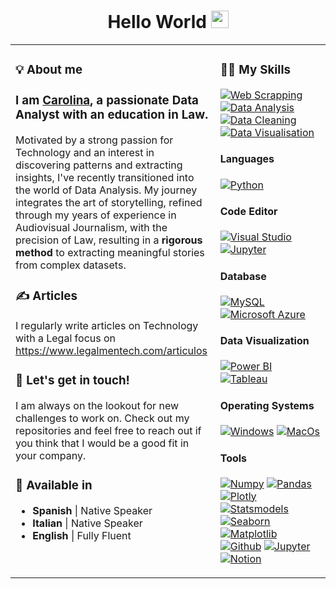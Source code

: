 <h1 align="center">
Hello World
    <img src="https://media.giphy.com/media/hvRJCLFzcasrR4ia7z/giphy.gif" width="28">
</h1>

<table><tr><td valign="top" width="33%">
    
### 💡 About me
<!-- recent_releases starts -->

### I am [Carolina](https://github.com/cardenastcarolina), a passionate Data Analyst with an education in Law. 
Motivated by a strong passion for Technology and an interest in discovering patterns and extracting insights, I've recently transitioned into the world of Data Analysis. My journey integrates the art of storytelling, refined through my years of experience in Audiovisual Journalism, with the precision of Law, resulting in a **rigorous method** to extracting meaningful stories from complex datasets.

### ✍️ Articles

I regularly write articles on Technology with a Legal focus on https://www.legalmentech.com/articulos
    
### 💼 Let's get in touch!

I am always on the lookout for new challenges to work on. Check out my repositories and feel free to reach out if you think that I would be a good fit in your company.

### 💬 Available in

- **Spanish** | Native Speaker
- **Italian** | Native Speaker
- **English** | Fully Fluent
</td><td valign="top" width="34%">
   
### 👩‍💻 My Skills

<a href='https://github.com/shivamkapasia0' target="_blank"><img alt='Web Scrapping' src='https://img.shields.io/badge/Web_Scrapping-100000?style=flat&logo=Web Scrapping&logoColor=FFFFFF&labelColor=97ca00&color=97ca00'/></a>
<a href='https://github.com/shivamkapasia0' target="_blank"><img alt='Data Analysis' src='https://img.shields.io/badge/Data_Analysis-100000?style=flat&logo=Data Analysis&logoColor=FFFFFF&labelColor=97ca00&color=97ca00'/></a>
<a href='https://github.com/shivamkapasia0' target="_blank"><img alt='Data Cleaning' src='https://img.shields.io/badge/Data_Cleaning-100000?style=flat&logo=Data Cleaning&logoColor=FFFFFF&labelColor=97ca00&color=97ca00'/></a>
<a href='https://github.com/shivamkapasia0' target="_blank"><img alt='Data Visualisation' src='https://img.shields.io/badge/Data_Visualisation-100000?style=flat&logo=Data Visualisation&logoColor=FFFFFF&labelColor=97ca00&color=97ca00'/></a>

#### Languages

<a href='https://github.com/shivamkapasia0' target="_blank"><img alt='Python' src='https://img.shields.io/badge/Python-100000?style=flat&logo=Python&logoColor=007ec6&labelColor=FFFFFF&color=FFFFFF'/></a>
#### Code Editor

<a href='https://github.com/shivamkapasia0' target="_blank"><img alt='Visual Studio' src='https://img.shields.io/badge/Visual_Studio Code-100000?style=flat&logo=Visual Studio&logoColor=007ec6&labelColor=FFFFFF&color=FFFFFF'/></a>
<a href='https://github.com/shivamkapasia0' target="_blank"><img alt='Jupyter' src='https://img.shields.io/badge/Jupyter_Notebooks-100000?style=flat&logo=Jupyter&logoColor=fe7d37&labelColor=FFFFFF&color=FFFFFF'/></a>

#### Database

<a href='https://github.com/shivamkapasia0' target="_blank"><img alt='MySQL' src='https://img.shields.io/badge/MySQL-100000?style=flat&logo=MySQL&logoColor=007ec6&labelColor=FFFFFF&color=FFFFFF'/></a>
<a href='https://github.com/shivamkapasia0' target="_blank"><img alt='Microsoft Azure' src='https://img.shields.io/badge/Azure-100000?style=flat&logo=Microsoft Azure&logoColor=007ec6&labelColor=FFFFFF&color=FFFFFF'/></a>

#### Data Visualization 

<a href='https://github.com/shivamkapasia0' target="_blank"><img alt='Power BI' src='https://img.shields.io/badge/Power_BI-100000?style=flat&logo=Power BI&logoColor=fe7d37&labelColor=FFFFFF&color=FFFFFF'/></a>
<a href='https://github.com/shivamkapasia0' target="_blank"><img alt='Tableau' src='https://img.shields.io/badge/Tableau-100000?style=flat&logo=Tableau&logoColor=e05d44&labelColor=FFFFFF&color=FFFFFF'/></a>

#### Operating Systems

<a href='https://github.com/shivamkapasia0' target="_blank"><img alt='Windows' src='https://img.shields.io/badge/Microsoft_Windows-100000?style=flat&logo=Windows&logoColor=FFFFFF&labelColor=007ec6&color=007ec6'/></a>
<a href='https://github.com/shivamkapasia0' target="_blank"><img alt='MacOs' src='https://img.shields.io/badge/MacOs-100000?style=flat&logo=MacOs&logoColor=FFFFFF&labelColor=000000&color=000000'/></a>

#### Tools

<a href='https://github.com/shivamkapasia0' target="_blank"><img alt='Numpy' src='https://img.shields.io/badge/Numpy-100000?style=flat&logo=Numpy&logoColor=white&labelColor=97ca00&color=97ca00'/></a>
<a href='https://github.com/shivamkapasia0' target="_blank"><img alt='Pandas' src='https://img.shields.io/badge/Pandas-100000?style=flat&logo=Pandas&logoColor=white&labelColor=e05d44&color=e05d44'/></a>
<a href='https://github.com/shivamkapasia0' target="_blank"><img alt='Plotly' src='https://img.shields.io/badge/Plotly-100000?style=flat&logo=Plotly&logoColor=white&labelColor=9600FB&color=9600FB'/></a>
<a href='https://github.com/shivamkapasia0' target="_blank"><img alt='Statsmodels' src='https://img.shields.io/badge/_Statsmodels-100000?style=flat&logo=Statsmodels&logoColor=white&labelColor=97ca00&color=97ca00'/></a>
<a href='https://github.com/shivamkapasia0' target="_blank"><img alt='Seaborn' src='https://img.shields.io/badge/Seaborn-100000?style=flat&logo=Seaborn&logoColor=white&labelColor=e05d44&color=e05d44'/></a>
<a href='https://github.com/shivamkapasia0' target="_blank"><img alt='Matplotlib' src='https://img.shields.io/badge/Matplotlib-100000?style=flat&logo=Matplotlib&logoColor=white&labelColor=9600FB&color=9600FB'/></a>
<a href='https://github.com/shivamkapasia0' target="_blank"><img alt='Github' src='https://img.shields.io/badge/GitHub-100000?style=flat&logo=Github&logoColor=FFFFFF&labelColor=a4a61d&color=a4a61d'/></a>
<a href='https://github.com/shivamkapasia0' target="_blank"><img alt='Jupyter' src='https://img.shields.io/badge/Jupyter-100000?style=flat&logo=Jupyter&logoColor=FFFFFF&labelColor=fe7d37&color=fe7d37'/></a>
<a href='https://github.com/shivamkapasia0' target="_blank"><img alt='Notion' src='https://img.shields.io/badge/Notion-100000?style=flat&logo=Notion&logoColor=FFFFFF&labelColor=a4a61d&color=a4a61d'/></a>



 

